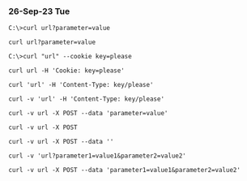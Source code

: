 ### 26-Sep-23 Tue

```
C:\>curl url?parameter=value
```

```
curl url?parameter=value
```

```
C:\>curl "url" --cookie key=please
```

```
curl url -H 'Cookie: key=please'
```

```
curl 'url' -H 'Content-Type: key/please'
```

```
curl -v 'url' -H 'Content-Type: key/please'
```

```
curl -v url -X POST --data 'parameter=value'
```

```
curl -v url -X POST
```

```
curl -v url -X POST --data ''
```

```
curl -v 'url?parameter1=value1&parameter2=value2'
```

```
curl -v url -X POST --data 'parameter1=value1&parameter2=value2'
```


